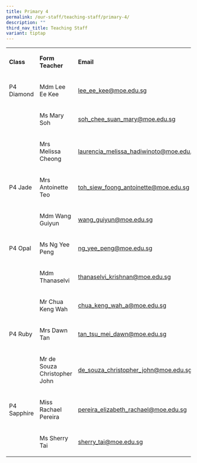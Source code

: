 ```yaml
---
title: Primary 4
permalink: /our-staff/teaching-staff/primary-4/
description: ""
third_nav_title: Teaching Staff
variant: tiptap
---
```

<table><tbody><tr><td rowspan="1" colspan="1"><p><strong>Class</strong></p></td><td rowspan="1" colspan="1"><p><strong>Form Teacher</strong></p></td><td rowspan="1" colspan="1"><p><strong>Email</strong></p></td></tr><tr><td rowspan="1" colspan="1"><p>P4 Diamond</p></td><td rowspan="1" colspan="1"><p>Mdm Lee Ee Kee</p></td><td rowspan="1" colspan="1"><p><a href="mailto:lee_ee_kee@moe.edu.sg" rel="noopener noreferrer nofollow" target="_blank">lee_ee_kee@moe.edu.sg</a></p></td></tr><tr><td rowspan="1" colspan="1"><p></p></td><td rowspan="1" colspan="1"><p>Ms Mary Soh</p></td><td rowspan="1" colspan="1"><p><a href="mailto:soh_chee_suan_mary@moe.edu.sg" rel="noopener noreferrer nofollow" target="_blank">soh_chee_suan_mary@moe.edu.sg</a></p></td></tr><tr><td rowspan="1" colspan="1"><p></p></td><td rowspan="1" colspan="1"><p>Mrs Melissa Cheong</p></td><td rowspan="1" colspan="1"><p><a href="mailto:laurencia_melissa_hadiwinoto@moe.edu.sg" rel="noopener noreferrer nofollow" target="_blank">laurencia_melissa_hadiwinoto@moe.edu.sg</a></p></td></tr><tr><td rowspan="1" colspan="1"><p>P4 Jade</p></td><td rowspan="1" colspan="1"><p>Mrs Antoinette Teo</p></td><td rowspan="1" colspan="1"><p><a href="mailto:toh_siew_foong_antoinette@moe.edu.sg" rel="noopener noreferrer nofollow" target="_blank">toh_siew_foong_antoinette@moe.edu.sg</a></p></td></tr><tr><td rowspan="1" colspan="1"><p></p></td><td rowspan="1" colspan="1"><p>Mdm Wang Guiyun</p></td><td rowspan="1" colspan="1"><p><a href="mailto:wang_guiyun@moe.edu.sg" rel="noopener noreferrer nofollow" target="_blank">wang_guiyun@moe.edu.sg</a></p></td></tr><tr><td rowspan="1" colspan="1"><p>P4 Opal</p></td><td rowspan="1" colspan="1"><p>Ms Ng Yee Peng</p></td><td rowspan="1" colspan="1"><p><a href="mailto:ng_yee_peng@moe.edu.sg" rel="noopener noreferrer nofollow" target="_blank">ng_yee_peng@moe.edu.sg</a></p></td></tr><tr><td rowspan="1" colspan="1"><p></p></td><td rowspan="1" colspan="1"><p>Mdm Thanaselvi</p></td><td rowspan="1" colspan="1"><p><a href="mailto:thanaselvi_krishnan@moe.edu.sg" rel="noopener noreferrer nofollow" target="_blank">thanaselvi_krishnan@moe.edu.sg</a></p></td></tr><tr><td rowspan="1" colspan="1"><p></p></td><td rowspan="1" colspan="1"><p>Mr Chua Keng Wah</p></td><td rowspan="1" colspan="1"><p><a href="mailto:chua_keng_wah_a@moe.edu.sg" rel="noopener noreferrer nofollow" target="_blank">chua_keng_wah_a@moe.edu.sg</a></p></td></tr><tr><td rowspan="1" colspan="1"><p>P4 Ruby</p></td><td rowspan="1" colspan="1"><p>Mrs Dawn Tan</p></td><td rowspan="1" colspan="1"><p><a href="mailto:tan_tsu_mei_dawn@moe.edu.sg" rel="noopener noreferrer nofollow" target="_blank">tan_tsu_mei_dawn@moe.edu.sg</a></p></td></tr><tr><td rowspan="1" colspan="1"><p></p></td><td rowspan="1" colspan="1"><p>Mr de Souza Christopher John</p></td><td rowspan="1" colspan="1"><p><a href="mailto:de_souza_christopher_john@moe.edu.sg" rel="noopener noreferrer nofollow" target="_blank">de_souza_christopher_john@moe.edu.sg</a></p></td></tr><tr><td rowspan="1" colspan="1"><p>P4 Sapphire</p></td><td rowspan="1" colspan="1"><p>Miss Rachael Pereira</p></td><td rowspan="1" colspan="1"><p><a href="mailto:pereira_elizabeth_rachael@moe.edu.sg" rel="noopener noreferrer nofollow" target="_blank">pereira_elizabeth_rachael@moe.edu.sg</a></p></td></tr><tr><td rowspan="1" colspan="1"><p></p></td><td rowspan="1" colspan="1"><p>Ms Sherry Tai</p></td><td rowspan="1" colspan="1"><p><a href="mailto:sherry_tai@moe.edu.sg" rel="noopener noreferrer nofollow" target="_blank">sherry_tai@moe.edu.sg</a></p></td></tr></tbody></table><p></p>